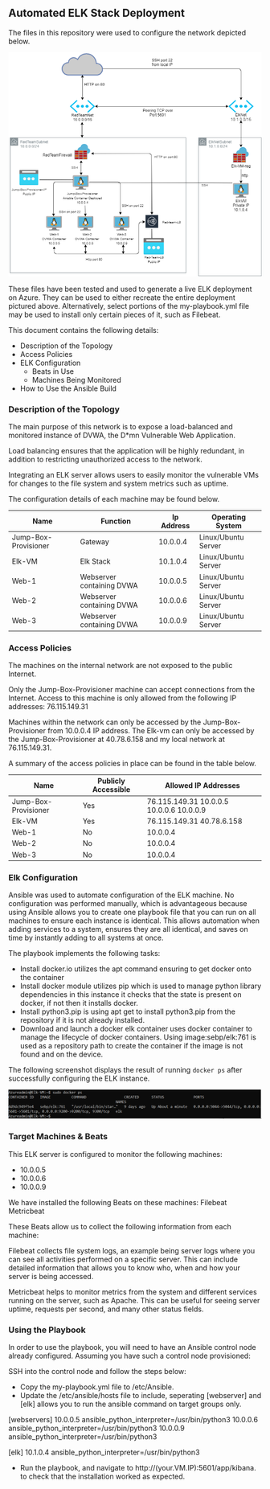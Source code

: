 ## Automated ELK Stack Deployment

The files in this repository were used to configure the network depicted below.

![Virtual Network](https://github.com/taylordnorman/Virtual-Network-Elkstack/blob/main/Ansible/Images/Virtual_Network_Diagram_Project.png)

These files have been tested and used to generate a live ELK deployment on Azure. They can be used to either recreate the entire deployment pictured above. Alternatively, select portions of the my-playbook.yml file may be used to install only certain pieces of it, such as Filebeat.


This document contains the following details:
- Description of the Topology
- Access Policies
- ELK Configuration
  - Beats in Use
  - Machines Being Monitored
- How to Use the Ansible Build


### Description of the Topology

The main purpose of this network is to expose a load-balanced and monitored instance of DVWA, the D*mn Vulnerable Web Application.

Load balancing ensures that the application will be highly redundant, in addition to restricting unauthorized access to the network.

Integrating an ELK server allows users to easily monitor the vulnerable VMs for changes to the file system and system metrics such as uptime.

The configuration details of each machine may be found below.

| Name                 | Function                  | Ip Address | Operating System    |
|----------------------|---------------------------|------------|---------------------|
| Jump-Box-Provisioner | Gateway                   | 10.0.0.4   | Linux/Ubuntu Server |
| Elk-VM               | Elk Stack                 | 10.1.0.4   | Linux/Ubuntu Server |
| Web-1                | Webserver containing DVWA | 10.0.0.5   | Linux/Ubuntu Server |
| Web-2                | Webserver containing DVWA | 10.0.0.6   | Linux/Ubuntu Server |
| Web-3                | Webserver containing DVWA | 10.0.0.9   | Linux/Ubuntu Server |

### Access Policies

The machines on the internal network are not exposed to the public Internet. 

Only the Jump-Box-Provisioner machine can accept connections from the Internet. Access to this machine is only allowed from the following IP addresses:
76.115.149.31

Machines within the network can only be accessed by the Jump-Box-Provisioner from 10.0.0.4 IP address.
The Elk-vm can only be accessed by the Jump-Box-Provisioner at 40.78.6.158 and my local network at 76.115.149.31.

A summary of the access policies in place can be found in the table below.

Name                 | Publicly Accessible | Allowed IP Addresses                       |
|----------------------|---------------------|------------------------------------------|
| Jump-Box-Provisioner | Yes                 | 76.115.149.31 10.0.0.5 10.0.0.6 10.0.0.9 |
| Elk-VM               | Yes                 | 76.115.149.31 40.78.6.158                |
| Web-1                | No                  | 10.0.0.4                                 |
| Web-2                | No                  | 10.0.0.4                                 |
| Web-3                | No                  | 10.0.0.4                                 |

### Elk Configuration

Ansible was used to automate configuration of the ELK machine. No configuration was performed manually, which is advantageous because using Ansible allows you to create one playbook file that you can run on all machines to ensure each instance is identical. This allows automation when adding services to a system, ensures they are all identical, and saves on time by instantly adding to all systems at once.

The playbook implements the following tasks:

- Install docker.io utilizes the apt command ensuring to get docker onto the container
- Install docker module utilizes pip which is used to manage python library dependencies in this instance it checks that the state is present on docker, if not then it installs docker.
- Install python3.pip is using apt get to install python3.pip from the repository if it is not already installed.
- Download and launch a docker elk container uses docker container to manage the lifecycle of docker containers. Using image:sebp/elk:761 is used as a repository path to create the container if the image is not found and on the device.

The following screenshot displays the result of running `docker ps` after successfully configuring the ELK instance.

![sudo docker ps](https://github.com/taylordnorman/Virtual-Network-Elkstack/blob/main/Ansible/Images/Dockerps.png)

### Target Machines & Beats
This ELK server is configured to monitor the following machines:
- 10.0.0.5
- 10.0.0.6
- 10.0.0.9

We have installed the following Beats on these machines:
Filebeat
Metricbeat

These Beats allow us to collect the following information from each machine:

Filebeat collects file system logs, an example being server logs where you can see all activities performed on a specific server. This can include detailed information that allows you to know who, when and how your server is being accessed.

Metricbeat helps to monitor metrics from the system and different services running on the server, such as Apache. This can be useful for seeing server uptime, requests per second, and many other status fields.

### Using the Playbook
In order to use the playbook, you will need to have an Ansible control node already configured. Assuming you have such a control node provisioned: 

SSH into the control node and follow the steps below:
- Copy the my-playbook.yml file to /etc/Ansible.
- Update the /etc/ansible/hosts file to include, seperating [webserver] and [elk] allows you to run the ansible command on target groups only.

[webservers]
10.0.0.5 ansible_python_interpreter=/usr/bin/python3
10.0.0.6 ansible_python_interpreter=/usr/bin/python3
10.0.0.9 ansible_python_interpreter=/usr/bin/python3

[elk]
10.1.0.4 ansible_python_interpreter=/usr/bin/python3

- Run the playbook, and navigate to http://(your.VM.IP):5601/app/kibana. to check that the installation worked as expected.
